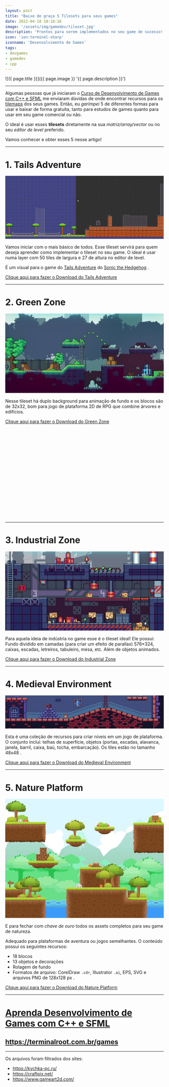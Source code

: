 ```yaml
---
layout: post
title: "Baixe de graça 5 Tilesets para seus games"
date: 2022-04-18 10:18:16
image: '/assets/img/gamedev/tileset.jpg'
description: 'Prontos para serem implementados no seu game de sucesso!'
icon: 'ion:terminal-sharp'
iconname: 'Desenvolvimento de Games'
tags:
- devgames
- gamedev
- cpp
---
```


![{{ page.title }}]({{ page.image }} '{{ page.description }}')

---

Algumas pessoas que já iniciaram o [Curso de Desenvolvimento de Games com C++ e SFML](https://terminalroot.com.br/games) me enviaram dúvidas de onde encontrar recursos para os [tilemaps](https://terminalroot.com.br/2022/03/como-fazer-parser-de-xml-com-tinyxml2-cpp.html) dos seus games. Então, eu *garimpei* 5 de diferentes formas para usar e baixar de forma gratuita, tanto para estudos de games quanto para usar em seu game comercial ou não.

O ideal é usar esses **tilesets** diretamente na sua *matriz/array/vector* ou no seu *editor de level* preferido.

Vamos conhecer e obter esses 5 nesse artigo!

---

# 1. Tails Adventure
![Tails Adventure](/assets/img/gamedev/1.jpg) 

Vamos iniciar com o mais básico de todos. Esse tileset servirá para quem deseja aprender como implementar o tileset no seu game. O ideal é usar numa layer com 50 tiles de largura e 27 de altura no editor de level.

É um visual para o game do [Tails Adventure](https://en.wikipedia.org/wiki/Tails_Adventure) do [Sonic the Hedgehog](https://en.wikipedia.org/wiki/Sonic_the_Hedgehog) .

<a href="/downs/tilesets/1-freetileset.zip" class="btn btn-danger btn-lg">Clique aqui para fazer o Download do Tails Adventure</a>

---

# 2. Green Zone
![Green Zone](/assets/img/gamedev/2.jpg)

Nesse tileset há duplo background para animação de fundo e os blocos são de 32x32, bom para jogo de plataforma 2D de RPG que combine árvores e edifícios.

<a href="/downs/tilesets/2-freetileset.zip" class="btn btn-success btn-lg">Clique aqui para fazer o Download do Green Zone</a>


<!-- SQUARE - GAMES ROOT -->
<script async src="//pagead2.googlesyndication.com/pagead/js/adsbygoogle.js"></script>
<ins class="adsbygoogle"
style="display:inline-block;width:336px;height:280px"
data-ad-client="ca-pub-2838251107855362"
data-ad-slot="5351066970"></ins>
<script>
(adsbygoogle = window.adsbygoogle || []).push({});
</script>

---

# 3. Industrial Zone
![Industrial Zone](/assets/img/gamedev/3.jpg) 

Para aquela ideia de indústria no game esse é o tileset ideal! Ele possui: Fundo dividido em camadas (para criar um efeito de parallax) 576×324, caixas, escadas, letreiros, tabuleiro, mesa, etc. Além de objetos animados.

<a href="/downs/tilesets/3-freetileset.zip" class="btn btn-custom btn-lg">Clique aqui para fazer o Download do Industrial Zone</a>

---


# 4. Medieval Environment
![Medieval Environment](/assets/img/gamedev/4.jpg) 

Esta é uma coleção de recursos para criar níveis em um jogo de plataforma. O conjunto inclui: telhas de superfície, objetos (portas, escadas, alavanca, janela, barril, caixa, baú, tocha, embarcação). Os tiles estão no tamanho 48x48 .

<a href="/downs/tilesets/4-freetileset.zip" class="btn btn-warning btn-lg">Clique aqui para fazer o Download do Medieval Environment</a>

---


# 5. Nature Platform
![Nature Platform](/assets/img/gamedev/5.jpg) 

E para fechar com *chave de ouro* todos os assets completos para seu game de natureza.

Adequado para plataformas de aventura ou jogos semelhantes. O conteúdo possui os seguintes recursos:
- 18 blocos
- 13 objetos e decorações
- Rolagem de fundo
- Formatos de arquivo: CorelDraw `.cdr`, Illustrator `.ai`, EPS, SVG e arquivos PNG de 128x128 px .

<a href="/downs/tilesets/5-freetileset.zip" class="btn btn-primary btn-lg">Clique aqui para fazer o Download do Nature Platform</a>

---

# [Aprenda Desenvolvimento de Games com C++ e SFML](https://terminalroot.com.br/games)
## <https://terminalroot.com.br/games>

---

Os arquivos foram filtrados dos sites:
- <https://kychka-pc.ru/>
- <https://craftpix.net/>
- <https://www.gameart2d.com/>


<!-- EASTER EGGS

links originais:
1. <https://kychka-pc.ru/sfml/urok-23-sfml-rabota-s-tiled-map-editor-redaktor-kart-dlya-igr.html>
2. <https://craftpix.net/freebies/free-green-zone-tileset-pixel-art/>
3. <https://craftpix.net/freebies/free-industrial-zone-tileset-pixel-art/>
4. <https://craftpix.net/freebies/free-medieval-tileset-pixel-art-pack/>
5. <https://www.gameart2d.com/free-platformer-game-tileset.html>

Bonus não publicado:
6. <https://craftpix.net/freebies/free-market-cartoon-2d-game-tileset/>
![6](/assets/img/gamedev/4.jpg) 
[6](/assets/img/gamedev/4-freetileset.zip)

-->

